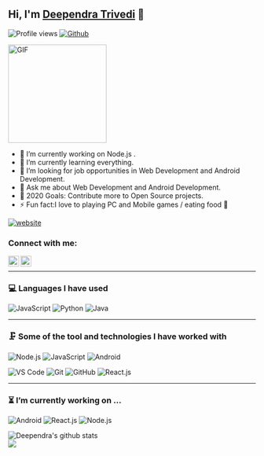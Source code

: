 ## Hi, I'm [Deependra Trivedi](http://deependratrivedi09.000webhostapp.com/) 👋

![Profile views](https://gpvc.arturio.dev/Deependra-009)
[![Github](https://img.shields.io/github/followers/Deependra-009?label=Follow&style=social)](https://github.com/Deependra-009)
</br>

<img alt="GIF" height= 200 src="https://camo.githubusercontent.com/247e136bbbb5015042d384c1fe1c1ac854bd25c0d93870e6758c77a200115592/68747470733a2f2f6d656469612e67697068792e636f6d2f6d656469612f5934616b394b6932475a43624a78416e4a442f67697068792e676966" />


- 🔭 I’m currently working on Node.js .
- 🌱 I’m currently learning everything.
- 👯 I’m looking for  job opportunities in Web Development and Android Development. 
- 💬 Ask me about Web Development and Android Development.
- 🥅 2020 Goals: Contribute more to Open Source projects.
- ⚡ Fun fact:I love to playing PC and Mobile games / eating food 🍟

[![website](https://img.shields.io/badge/Portfolio-Deependra-2648ff?style=flat-square&logo=google-chrome)](http://deependratrivedi09.000webhostapp.com/)

### Connect with me:

[<img align="left" alt="codeSTACKr | LinkedIn" width="22px" src="https://cdn.jsdelivr.net/npm/simple-icons@v3/icons/linkedin.svg" />][linkedin]
[<img align="left" alt="codeSTACKr | Instagram" width="22px" src="https://cdn.jsdelivr.net/npm/simple-icons@v3/icons/instagram.svg" />][instagram]
<br/>

---
### 💻 Languages I have used

![JavaScript](https://img.shields.io/badge/-JavaScript-333333?style=flat&logo=javascript)
![Python](https://img.shields.io/badge/-Python-333333?style=flat&logo=python)
![Java](https://img.shields.io/badge/-Java-333333?style=flat&logo=java%2B%2B)
<br />

---

### 🗜 Some of the tool and technologies I have worked with

![Node.js](https://img.shields.io/badge/-Node.js-333333?style=flat&logo=node.js&logoColor=339933)
![JavaScript](https://img.shields.io/badge/-JavaScript-333333?style=flat&logo=javascript)
![Android](http://img.shields.io/badge/-Android-333333?style=flat&logo=android)

![VS Code](https://img.shields.io/badge/visualstudiocode-badge-blue.svg?logo=visual-studio-code)
![Git](https://img.shields.io/badge/-Git-333333?style=flat&logo=git&logoColor=F05032)
![GitHub](https://img.shields.io/badge/-GitHub-333333?style=flat&logo=github&logoColor=FFFFFF)
![React.js](https://img.shields.io/badge/-React.js-333333?style=flat&logo=react)
<br/>

----

### ⏳ I’m currently working on ...

![Android](http://img.shields.io/badge/-Android-333333?style=flat&logo=android)
![React.js](https://img.shields.io/badge/-React.js-333333?style=flat&logo=react)
![Node.js](http://img.shields.io/badge/-Node.js-333333?style=flat&logo=node.js&logoColor=339933)
<br/>

![Deependra's github stats](https://github-readme-stats.vercel.app/api?username=Deependra-009&show_icons=true&theme=chartreuse-dark)
<br/>
<img align="left" src="https://github-readme-stats.vercel.app/api/top-langs/?username=Deependra-009&layout=compact&theme=chartreuse-dark" />



























[website]:http://deependratrivedi09.000webhostapp.com/
[linkedin]:https://www.linkedin.com/in/deependra-trivedi-bb530a1a5?lipi=urn%3Ali%3Apage%3Ad_flagship3_profile_view_base_contact_details%3B5MIPT3uHRSG75td2eFg8kg%3D%3D
[instagram]:https://www.instagram.com/deependra04trivedi/
[facebook]:https://www.facebook.com/deependra.trivedi.984/
